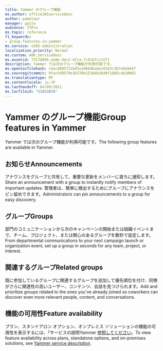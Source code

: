 ```yaml
---
title: Yammer のグループ機能
ms.author: office365servicedesc
author: pamelaar
manager: gailw
audience: ITPro
ms.topic: reference
f1_keywords:
- group-features-in-yammer
ms.service: o365-administration
localization_priority: Normal
ms.custom: Adm_ServiceDesc
ms.assetid: 7317d894-ae8e-4ec2-bfca-7c9cb7cc32f1
description: Yammer では次のグループ機能が利用可能です。
ms.openlocfilehash: c4ac4005f21bd5ce06b8babec0163c367e9a9d4f
ms.sourcegitcommit: 9fac5d9579e3b370b15384b36d0f1805cab20065
ms.translationtype: MT
ms.contentlocale: ja-JP
ms.lasthandoff: 04/09/2021
ms.locfileid: "51653019"
---
```

# <a name="group-features-in-yammer"></a><span data-ttu-id="a1239-103">Yammer のグループ機能</span><span class="sxs-lookup"><span data-stu-id="a1239-103">Group features in Yammer</span></span>

<span data-ttu-id="a1239-104">Yammer では次のグループ機能が利用可能です。</span><span class="sxs-lookup"><span data-stu-id="a1239-104">The following group features are available in Yammer.</span></span>
  
## <a name="announcements"></a><span data-ttu-id="a1239-105">お知らせ</span><span class="sxs-lookup"><span data-stu-id="a1239-105">Announcements</span></span>

<span data-ttu-id="a1239-106">アナウンスをグループと共有して、重要な更新をメンバーに直ちに通知します。</span><span class="sxs-lookup"><span data-stu-id="a1239-106">Share an announcement with a group to instantly notify members of important updates.</span></span> <span data-ttu-id="a1239-107">管理者は、簡単に検出するためにグループにアナウンスをピン留めできます。</span><span class="sxs-lookup"><span data-stu-id="a1239-107">Administrators can pin announcements to a group for easy discovery.</span></span>
  
## <a name="groups"></a><span data-ttu-id="a1239-108">グループ</span><span class="sxs-lookup"><span data-stu-id="a1239-108">Groups</span></span>

<span data-ttu-id="a1239-109">部門のコミュニケーションから次のキャンペーンの開始または組織イベントまで、チーム、プロジェクト、または関心のあるグループを数秒で設定します。</span><span class="sxs-lookup"><span data-stu-id="a1239-109">From departmental communications to your next campaign launch or organization event, set up a group in seconds for any team, project, or interest.</span></span>
  
## <a name="related-groups"></a><span data-ttu-id="a1239-110">関連するグループ</span><span class="sxs-lookup"><span data-stu-id="a1239-110">Related groups</span></span>

<span data-ttu-id="a1239-111">既に参加しているグループに関連するグループを追加して優先順位を付け、同僚がさらに関連性の高いユーザー、コンテンツ、会話を見つけられます。</span><span class="sxs-lookup"><span data-stu-id="a1239-111">Add and prioritize groups related to the ones you've already joined so coworkers can discover even more relevant people, content, and conversations.</span></span>
  
## <a name="feature-availability"></a><span data-ttu-id="a1239-112">機能の可用性</span><span class="sxs-lookup"><span data-stu-id="a1239-112">Feature availability</span></span>

<span data-ttu-id="a1239-113">プラン、スタンドアロン オプション、オンプレミス ソリューションの機能の可用性を表示するには、「サービスの説明Yammer [参照してください](yammer-service-description.md)。</span><span class="sxs-lookup"><span data-stu-id="a1239-113">To view feature availability across plans, standalone options, and on-premises solutions, see [Yammer service description](yammer-service-description.md).</span></span>
  